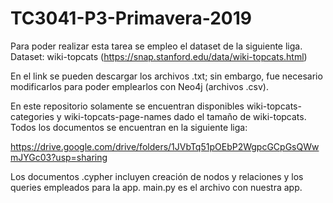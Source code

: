 # TC3041-P3-Primavera-2019
Para poder realizar esta tarea se empleo el dataset de la siguiente liga.
Dataset: wiki-topcats (https://snap.stanford.edu/data/wiki-topcats.html)

En el link se pueden descargar los archivos .txt; sin embargo, fue necesario modificarlos para poder emplearlos con Neo4j (archivos .csv). 

En este repositorio solamente se encuentran disponibles wiki-topcats-categories y wiki-topcats-page-names dado el tamaño de wiki-topcats. Todos los documentos se encuentran en la siguiente liga:

https://drive.google.com/drive/folders/1JVbTq51pOEbP2WgpcGCpGsQWwmJYGc03?usp=sharing

Los documentos .cypher incluyen creación de nodos y relaciones y los queries empleados para la app.
main.py es el archivo con nuestra app.
